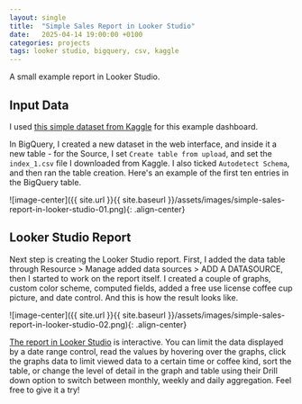 ```yaml
---
layout: single
title:  "Simple Sales Report in Looker Studio"
date:   2025-04-14 19:00:00 +0100
categories: projects
tags: looker studio, bigquery, csv, kaggle
---
```


A small example report in Looker Studio.

## Input Data 

I used [this simple dataset from Kaggle](https://www.kaggle.com/datasets/ihelon/coffee-sales/data) for this example dashboard.

In BigQuery, I created a new dataset in the web interface, and inside it a new table - for the Source, I set `Create table from upload`, and set the `index_1.csv` file I downloaded from Kaggle. I also ticked `Autodetect Schema`, and then ran the table creation. Here's an example of the first ten entries in the BigQuery table.

![image-center]({{ site.url }}{{ site.baseurl }}/assets/images/simple-sales-report-in-looker-studio-01.png){: .align-center}

## Looker Studio Report

Next step is creating the Looker Studio report. First, I added the data table through Resource > Manage added data sources > ADD A DATASOURCE, then I started to work on the report itself. I created a couple of graphs, custom color scheme, computed fields, added a free use license coffee cup picture, and date control. And this is how the result looks like. 

![image-center]({{ site.url }}{{ site.baseurl }}/assets/images/simple-sales-report-in-looker-studio-02.png){: .align-center}

[The report in Looker Studio](https://lookerstudio.google.com/u/0/reporting/09f84ffd-5af5-409d-91a4-b124c6fcb22f/page/7srGF) is interactive. You can limit the data displayed by a date range control, read the values by hovering over the graphs, click the graphs data to limit viewed data to a certain time or coffee kind, sort the table, or change the level of detail in the graph and table using their Drill down option to switch between monthly, weekly and daily aggregation. Feel free to give it a try!

